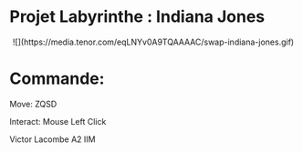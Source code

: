 
# Projet Labyrinthe : Indiana Jones

<p align="center">
![](https://media.tenor.com/eqLNYv0A9TQAAAAC/swap-indiana-jones.gif)
</p>

# Commande:

Move: ZQSD

Interact: Mouse Left Click

Victor Lacombe A2 IIM
